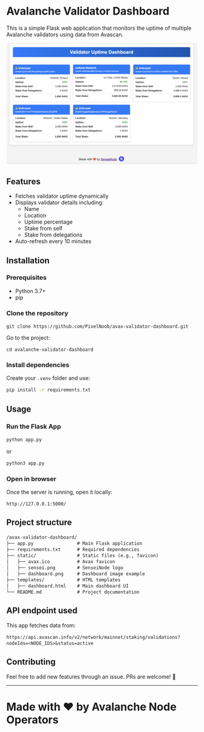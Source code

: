 # Avalanche Validator Dashboard

This is a simple Flask web application that monitors the uptime of multiple Avalanche validators using data from Avascan.

![dashboard](static/dashboard.png)

## Features
- Fetches validator uptime dynamically
- Displays validator details including:
  - Name
  - Location
  - Uptime percentage
  - Stake from self
  - Stake from delegations
- Auto-refresh every 10 minutes

## Installation

### Prerequisites
- Python 3.7+
- pip

### Clone the repository
```shell
git clone https://github.com/PixelNoob/avax-validator-dashboard.git
```

Go to the project:

```shell
cd avalanche-validator-dashboard
```

### Install dependencies

Create your `.venv` folder and use:
```sh
pip install -r requirements.txt
```

## Usage

### Run the Flask App
```sh
python app.py
```

or 

```sh
python3 app.py
```

### Open in browser

Once the server is running, open it locally:
```
http://127.0.0.1:5000/
```

## Project structure

```
/avax-validator-dashboard/
├── app.py                # Main Flask application
├── requirements.txt      # Required dependencies
├── static/               # Static files (e.g., favicon)
│   ├── avax.ico          # Avax favicon
│   ├── sensei.png        # SenseiNode logo
│   ├── dashboard.png     # Dashboard image example
├── templates/            # HTML templates
│   ├── dashboard.html    # Main dashboard UI
└── README.md             # Project documentation
```

## API endpoint used
This app fetches data from:
```
https://api.avascan.info/v2/network/mainnet/staking/validations?nodeIds=<NODE_IDS>&status=active
```

## Contributing
Feel free to add new features through an issue. PRs are welcome! 🚀

---
# Made with ❤️ by Avalanche Node Operators
